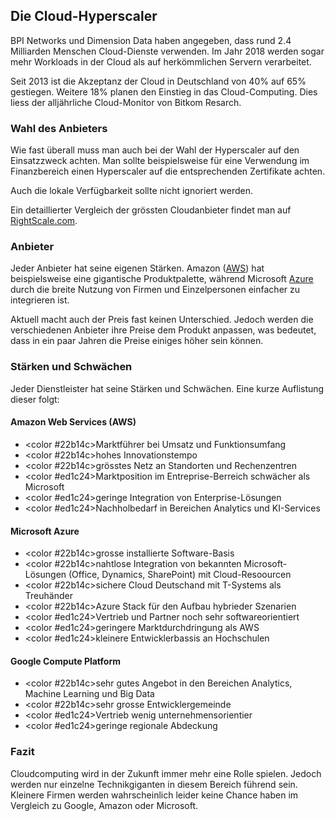 ## Die Cloud-Hyperscaler
BPI Networks und Dimension Data haben angegeben, dass rund 2.4 Milliarden Menschen Cloud-Dienste verwenden. Im Jahr 2018 werden sogar mehr Workloads in der Cloud als auf herkömmlichen Servern verarbeitet.


Seit 2013 ist die Akzeptanz der Cloud in Deutschland von 40% auf 65% gestiegen. Weitere 18% planen den Einstieg in das Cloud-Computing. Dies liess der alljährliche Cloud-Monitor von Bitkom Resarch.


### Wahl des Anbieters
Wie fast überall muss man auch bei der Wahl der Hyperscaler auf den Einsatzzweck achten. Man sollte beispielsweise für eine Verwendung im Finanzbereich einen Hyperscaler auf die entsprechenden Zertifikate achten.


Auch die lokale Verfügbarkeit sollte nicht ignoriert werden.


Ein detaillierter Vergleich der grössten Cloudanbieter findet man auf [RightScale.com](https://www.rightscale.com/cloud-comparison-tool/).


### Anbieter
Jeder Anbieter hat seine eigenen Stärken. Amazon ([AWS](https://aws.amazon.com/de/free/)) hat beispielsweise eine gigantische Produktpalette, während Microsoft [Azure](https://azure.microsoft.com/de-de/) durch die breite Nutzung von Firmen und Einzelpersonen einfacher zu integrieren ist.


Aktuell macht auch der Preis fast keinen Unterschied. Jedoch werden die verschiedenen Anbieter ihre Preise dem Produkt anpassen, was bedeutet, dass in ein paar Jahren die Preise einiges höher sein können.


### Stärken und Schwächen
Jeder Dienstleister hat seine Stärken und Schwächen. Eine kurze Auflistung dieser folgt:
#### Amazon Web Services (AWS)
  * <color #22b14c>Marktführer bei Umsatz und Funktionsumfang</color>
  * <color #22b14c>hohes Innovationstempo</color>
  * <color #22b14c>grösstes Netz an Standorten und Rechenzentren</color>
  * <color #ed1c24>Marktposition im Entreprise-Berreich schwächer als Microsoft</color>
  * <color #ed1c24>geringe Integration von Enterprise-Lösungen</color>
  * <color #ed1c24>Nachholbedarf in Bereichen Analytics und KI-Services</color>
#### Microsoft Azure
  * <color #22b14c>grosse installierte Software-Basis</color>
  * <color #22b14c>nahtlose Integration von bekannten Microsoft-Lösungen (Office, Dynamics, SharePoint) mit Cloud-Resoourcen</color>
  * <color #22b14c>sichere Cloud Deutschand mit T-Systems als Treuhänder</color>
  * <color #22b14c>Azure Stack für den Aufbau hybrieder Szenarien</color>
  * <color #ed1c24>Vertrieb und Partner noch sehr softwareorientiert</color>
  * <color #ed1c24>geringere Marktdurchdringung als AWS</color>
  * <color #ed1c24>kleinere Entwicklerbassis an Hochschulen</color>
#### Google Compute Platform
  * <color #22b14c>sehr gutes Angebot in den Bereichen Analytics, Machine Learning und Big Data</color>
  * <color #22b14c>sehr grosse Entwicklergemeinde</color>
  * <color #ed1c24>Vertrieb wenig unternehmensorientier</color>
  * <color #ed1c24>geringe regionale Abdeckung</color>

### Fazit
Cloudcomputing wird in der Zukunft immer mehr eine Rolle spielen. Jedoch werden nur einzelne Technikgiganten in diesem Bereich führend sein. Kleinere Firmen werden wahrscheinlich leider keine Chance haben im Vergleich zu Google, Amazon oder Microsoft.